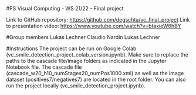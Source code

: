 #PS Visual Computing - WS 21/22 - Final project

Link to GitHub repository: https://github.com/degschta/vc_final_project
Link to presentation video: https://www.youtube.com/watch?v=btaxieW6hBY

#Group members
Lukas Lechner
Claudio Nardin
Lukas Lechner

#Instructions
The project can be run on Google Colab (vc_smile_detection_project_colab_version.ipynb). 
Make sure to replace the paths to the cascade file/image folders as indicated in the Jupyter Notebook file. The cascade file (cascade_w20_h10_numStages20_numPos1000.xml) as well as the image dataset (positives7/negatives7) are located in the root folder.
You can also run the project locally (vc_smile_detection_project.ipynb).
